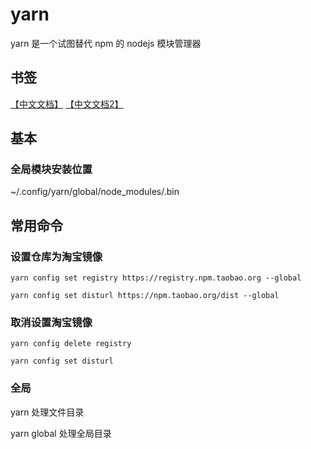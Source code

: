 # yarn 

yarn 是一个试图替代 npm 的 nodejs 模块管理器

## 书签

[【中文文档】](https://yarn.bootcss.com/)
[【中文文档2】](https://yarn.org.cn/)

## 基本

### 全局模块安装位置

~/.config/yarn/global/node_modules/.bin

## 常用命令

### 设置仓库为淘宝镜像

```
yarn config set registry https://registry.npm.taobao.org --global

yarn config set disturl https://npm.taobao.org/dist --global
```

### 取消设置淘宝镜像

```
yarn config delete registry

yarn config set disturl
```

### 全局

yarn 处理文件目录

yarn global 处理全局目录
